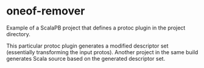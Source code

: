 # oneof-remover

Example of a ScalaPB project that defines a protoc plugin in the project
directory.

This particular protoc plugin generates a modified descriptor set (essentially
transforming the input protos). Another project in the same build generates
Scala source based on the generated descriptor set.

